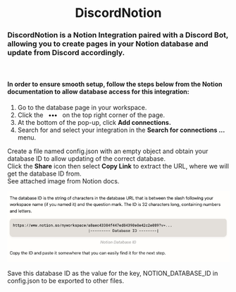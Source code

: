 
<h1 align='center'>DiscordNotion</h1>

<h3>DiscordNotion is a Notion Integration paired with a Discord Bot, allowing you to create pages in your Notion database and update from Discord accordingly.</h3>
<br/>

<h4>
In order to ensure smooth setup, follow the steps below from the Notion documentation to allow database access for this integration:
</h4>

<ol>
<li>Go to the database page in your workspace.</li>
<li>Click the &nbsp; <b>•••</b> &nbsp; on the top right corner of the page.</li>
<li>At the bottom of the pop-up, click <b>Add connections.</b> </li>
<li>Search for and select your integration in the <b>Search for connections ... </b> &nbsp; menu.</li>
</ol>


Create a file named config.json with an empty object and obtain your database ID to allow updating of the correct database. 
<br>Click the <b>Share</b> icon then select <b>Copy Link</b> to extract the URL, where we will get the database ID from. 
<br>
See attached image from Notion docs.

<img src='./databaseId.png'></img>

Save this database ID as the value for the key, NOTION_DATABASE_ID in config.json to be exported to other files.
